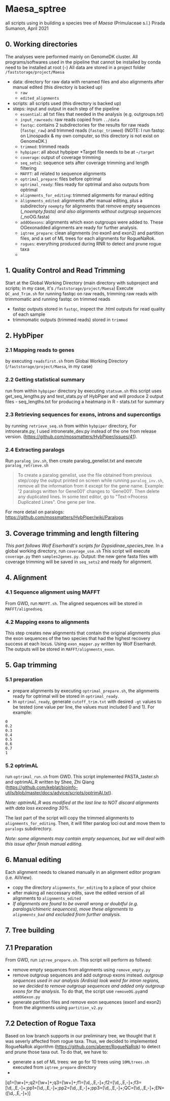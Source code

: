 # Maesa_sptree
all scripts using in building a species tree of *Maesa* (Primulaceae s.l.)
Pirada Sumanon, April 2021

## 0. Working directories
The analyses were performed mainly on GenomeDK cluster.
All programs/softwares used in the pipeline that cannot be installed by conda need to be installed at root (`~`)
All data are stored in a project folder `/faststorage/project/Maesa`
- data: directory for raw data with renamed files and also alignments after manual edited (this directory is backed up)
    - `raw`
    - `edited_alignments`
- scripts: all scripts used (this directory is backed up)
- steps: input and output in each step of the pipeline
    - `essential`: all txt files that needed in the analysis (e.g. outgroups.txt)
    - `input_rawreads`: raw reads copied from `../data`
    - `fastqc`: contains 2 subdirectories for the results for raw reads (`fastqc_raw`) and trimmed reads (`fastqc_trimmed`) (NOTE: I run fastqc on Linospadix & my own computer, so this directory is not exist on GenomeDK.)
    - `trimmed`: trimmed reads
    - `hybpiper`: all about hybpiper 
        *Target file needs to be at `~/target`
    - `coverage`: output of coverage trimming 
    - `seq_sets2`: sequence sets after coverage trimming and length filtering
    - `MAFFT`: all related to sequence alignments
    - `optrimal_prepare`: files before optrimal
    - `optrimal_ready`: files ready for optrimal and also outputs from optrimal
    - `alignments_for_editing`: trimmed alignments for manaul editing
    - `àlignments_edited`: alignments after manual editing, plus a subdirectory `noempty` for alignments that remove empty sequences (*_noempty.fasta) and also alignments without outgroup sequences (*_noOG.fasta)
    - `addOGexons`: alignments which exon outgroups were added to. These OGexonadded alignments are ready for further analysis.
    - `iqtree_prepare`: clean alignments (no exon1 and exon2) and partition files, and a set of ML trees for each alignments for RogueNaRok.
    -  `rogues`: everything produced during RNR to detect and prune rogue taxa
    -  


## 1. Quality Control and Read Trimming
Start at the Global Working Directory (main directory with subproject and scripts; in my case, it's `/faststorage/project/Maesa`)
Execute `QC_and_Trim.sh` for running fastqc on raw reads, trimming raw reads with trimmomatic and running fastqc on trimmed reads
- fastqc outputs stored in `fastqc`, inspect the .html outputs for read quality of each sample
- trimmomatic outputs (trimmed reads) stored in `trimmed`

## 2. HybPiper

### 2.1 Mapping reads to genes
by executing `readsfirst.sh` from Global Working Directory (`/faststorage/project/Maesa`, in my case)
### 2.2 Getting statistical summary 
run from within `hybpiper` directory by executing `statsum.sh` 
        this script uses get_seq_lengths.py and test_stats.py of HybPiper and will produce 2 output files
        - seq_lengths.txt for producing a heatmanp in R 
        - stats.txt for summary
### 2.3 Retrieving sequences for exons, introns and supercontigs 
by running `retrieve_seq.sh` from within `hybpiper` directory,
        For intronerate.py, I used intronerate_dev.py instead of the one from release version. (https://github.com/mossmatters/HybPiper/issues/41).
### 2.4 Extracting paralogs
Run `paralog_inv.sh`, then create paralog_genelist.txt and execute `paralog_retrieve.sh`

>To create a paralog genelist, use the file obtained from previous step/copy the output printed on screen while running `paralog_inv.sh`, remove all the information from it except for the gene name. 
>Example: '2 paralogs written for Gene001' changes to 'Gene001'. Then delete any duplicated lines. In some text editor, go to "Text->Process Duplicated Lines". One gene per line.

For more detail on paralogs: https://github.com/mossmatters/HybPiper/wiki/Paralogs


## 3. Coverage trimming and length filtering
*This part follows Wolf Eiserhardt's scripts for Dypsidinae_species_tree.*
In a global working directory, run `coverage_use.sh`
This script will execute `coverage.py` then `samples2genes.py`.
Output: the new gene fasta files with coverage trimming will be saved in `seq_sets2` and ready for alignment.

## 4. Alignment
### 4.1 Sequence alignment using MAFFT
From GWD, run `MAFFT.sh`.
The aligned sequences will be stored in `MAFFT/alignedseq`.

### 4.2 Mapping exons to alignments
This step creates new alignments that contain the original alignments plus the exon sequences of the two species that had the highest recovery success at each locus. Using `exon_mapper.py` written by Wolf Eiserhardt.
The outputs will be stored in `MAFFT/alignments_exon`.

## 5. Gap trimming
### 5.1 preparation
- prepare alignments by executing `optrimal_prepare.sh`, the alignments ready for optrimal will be stored in `optrimal_ready`.
- In `optrimal_ready`, generate `cutoff_trim.txt` with desired `-gt` values to be tested (one value per line, the values must included 0 and 1). For example:
```
0
0.2
0.3
0.4
0.5
0.6
0.7
1
```
### 5.2 optrimAL
run `optrimal_run.sh` from GWD.
This script implemented PASTA_taster.sh and optrimAL.R written by Shee, Zhi Qiang (https://github.com/keblat/bioinfo-utils/blob/master/docs/advice/scripts/optrimAl.txt).

*Note: optrimAL.R was modified at the last line to NOT discard alignments with data loss exceeding 30%.*

The last part of the script will copy the trimmed alignments to `alignments_for_editing`. Then, it will filter paralog loci out and move them to `paralogs` subdirectory.

*Note: some alignments may contain empty sequences, but we will deal with this issue after finish manual editing.*

## 6. Manual editing
Each alignment needs to cleaned manually in an alignment editor program (i.e. AliView).
- copy the directory `alignments_for_editing` to a place of your choice
- after making all neccessary edits, save the edited version of all alignments to `alignments_edited`
- *If alignments are found to be overall wrong or doubtful (e.g. paralogs/chimeric sequences), move these alignments to `alignments_bad` and excluded from further analysis.*
    
## 7. Tree building

## 7.1 Preparation
From GWD, run `iqtree_prepare.sh`. This script will perform as follwed:
- remove empty sequences from alignments using `remove_empty.py`
- remove outgroup sequences and add outgroup exons instead. *outgroup sequences used in our analysis (Ardisia) look weird for intron regions, so we decided to remove outgroup sequences and added only outgroup exons for the analysis.* To do that, the script use `removeOG.py`and `addOGexon.py`
- generate partition files and remove exon sequences (exon1 and exon2) from the alignments using `partition_v2.py`

## 7.2 Detection of Rogue Taxa
Based on low branch supports in our preliminary tree, we thought that it was severly affected from rogue taxa. Thus, we decided to implemented RogueNaRok algorithm (https://github.com/aberer/RogueNaRok) to detect and prune those taxa out. To do that, we have to:
- generate a set of ML trees: we go for 10 trees using `10MLtrees.sh` executed from `iqtree_prepare` directory
- 





[q1=[\w+]+;q2=[\w+]+;q3=[\w+]+;f1=[\d,.,E,-]+;f2=[\d,.,E,-]+;f3=[\d,.,E,-]+;pp1=[\d,.,E,-]+;pp2=[\d,.,E,-]+;pp3=[\d,.,E,-]+;QC=[\d,.,E,-]+;EN=([\d,.,E,-]+)]

